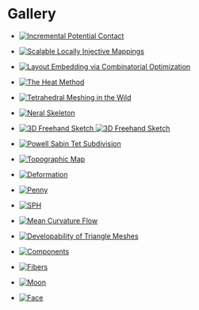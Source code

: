 # Gallery

<div class="grid cards" markdown>

- [![Incremental Potential Contact](https://github.com/qnzhou/hakowan-gallery/blob/main/gallery/IPC/results/ipc_side.png?raw=true)](examples/ipc.md)

- [![Scalable Locally Injective Mappings](https://github.com/qnzhou/hakowan-gallery/blob/main/gallery/Slim/results/fig3.png?raw=true)](examples/slim.md)

- [![Layout Embedding via Combinatorial Optimization](https://github.com/qnzhou/hakowan-gallery/blob/main/gallery/Layout/results/pig_embedded.png?raw=true)](examples/layout.md)

- [![The Heat Method](https://github.com/qnzhou/hakowan-gallery/blob/main/gallery/Heat/results/bunny_heat.png?raw=true)](examples/heat.md)

- [![Tetrahedral Meshing in the Wild](https://github.com/qnzhou/hakowan-gallery/blob/main/gallery/TetWild/results/bust.png?raw=true)](examples/tetwild.md)

- [![Neral Skeleton](https://github.com/qnzhou/hakowan-gallery/blob/main/gallery/Skeleton/results/fertility_skeleton.png?raw=true)](examples/skeleton.md)

- [![3D Freehand Sketch](https://github.com/qnzhou/hakowan-gallery/blob/main/gallery/Sketch/results/designer2_guitar_01_rough_dark.png?raw=true#only-light) ](examples/sketch.md)[![3D Freehand Sketch](https://github.com/qnzhou/hakowan-gallery/blob/main/gallery/Sketch/results/designer2_guitar_01_rough_light.png?raw=true#only-dark)](examples/sketch.md)

- [![Powell Sabin Tet Subdivision](https://github.com/qnzhou/hakowan-gallery/blob/main/gallery/PowellSabin/results/powell_sabin_explode.png?raw=true)](examples/powell-sabin.md)

- [![Topographic Map](https://github.com/qnzhou/hakowan-gallery/blob/main/gallery/Elevation/results/usgs_1_n35112.png?raw=true)](examples/elevation.md)

- [![Deformation](https://github.com/qnzhou/hakowan-gallery/blob/main/gallery/Deformation/results/cylinder_1.png?raw=true)](examples/deformation.md)

- [![Penny](https://github.com/qnzhou/hakowan-gallery/blob/main/gallery/Penny/results/penny.png?raw=true)](examples/penny.md)

- [![SPH](https://github.com/qnzhou/hakowan-gallery/blob/main/gallery/SPH/results/waterbell_133.png?raw=true)](examples/sph.md)

- [![Mean Curvature Flow](https://github.com/qnzhou/hakowan-gallery/blob/main/gallery/Flow/results/bust.png?raw=true)](examples/flow.md)

- [![Developability of Triangle Meshes](https://github.com/qnzhou/hakowan-gallery/blob/main/gallery/Developable/results/mask_3.png?raw=true)](examples/developable.md)

- [![Components](https://github.com/qnzhou/hakowan-gallery/blob/main/gallery/Components/results/foot_top.png?raw=true)](examples/components.md)

- [![Fibers](https://github.com/qnzhou/hakowan-gallery/blob/main/gallery/Fibers/results/fibers.png?raw=true)](examples/fibers.md)

- [![Moon](https://github.com/qnzhou/hakowan-gallery/blob/main/gallery/Moon/results/moon.png?raw=true)](examples/moon.md)

- [![Face](https://github.com/qnzhou/hakowan-gallery/blob/main/gallery/Face/results/face_uv.png?raw=true)](examples/face.md)

</div>
